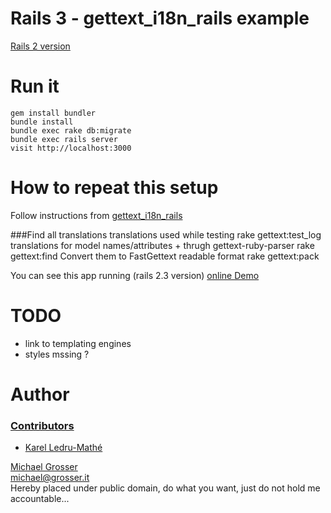Rails 3 - gettext_i18n_rails example
====================================

[Rails 2 version](https://github.com/grosser/gettext_i18n_rails_example/tree/rails2)

Run it
======
    gem install bundler
    bundle install
    bundle exec rake db:migrate
    bundle exec rails server
    visit http://localhost:3000

How to repeat this setup
========================

Follow instructions from [gettext_i18n_rails](http://github.com/grosser/gettext_i18n_rails)

###Find all translations
translations used while testing
    rake gettext:test_log
translations for model names/attributes + thrugh gettext-ruby-parser
    rake gettext:find
Convert them to FastGettext readable format
    rake gettext:pack

You can see this app running (rails 2.3 version) [online Demo](http://gettext-i18n-rails-example.herokuapp.com/)

TODO
====
 - link to templating engines
 - styles mssing ?

Author
======

### [Contributors](http://github.com/grosser/gettext_i18n_rails_example/contributors)
 - [Karel Ledru-Mathé](https://github.com/karellm)

[Michael Grosser](http://grosser.it)<br/>
michael@grosser.it<br/>
Hereby placed under public domain, do what you want, just do not hold me accountable...
